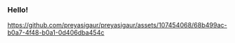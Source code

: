 ### Hello! 
https://github.com/preyasigaur/preyasigaur/assets/107454068/68b499ac-b0a7-4f48-b0a1-0d406dba454c




<!--
**preyasigaur/preyasigaur** is a ✨ _special_ ✨ repository because its `README.md` (this file) appears on your GitHub profile.

Here are some ideas to get you started:

- 🔭 I’m currently working on ...
- 🌱 I’m currently learning ...
- 👯 I’m looking to collaborate on ...
- 🤔 I’m looking for help with ...
- 💬 Ask me about ...
- 📫 How to reach me: ...
- 😄 Pronouns: ...
- ⚡ Fun fact: ...
-->
